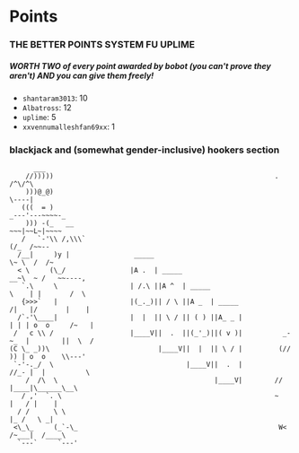 # Points
### THE BETTER POINTS SYSTEM FU UPLIME
##### WORTH TWO of every point awarded by bobot (you can't prove they aren't) AND you can give them freely!

  * `shantaram3013`: 10
  * `Albatross`: 12
  * `uplime`: 5
  * `xxvennumalleshfan69xx`: 1

### blackjack and (somewhat gender-inclusive) hookers section

```
      ___                                               
    //)))))                                                       .        /^\/^\ 
    )))@_@)                                                                \----| 
   (((  = )                                                            _---'---~~~~-_
    ))) -(_   __                                                        ~~~|~~L~|~~~~
   /   `-'\\ /,\\\`                                                       (/_  /~~--
  /__|     )y |                _____                                    \~ \  /  /~
  < \     (\_/                |A .  | _____                           __~\  ~ /   ~~----,
   `.\     \                  | /.\ ||A ^  | _____                    \    | |       /  \
   {>>>`   |                  |(_._)|| / \ ||A _  | _____             /|   |/       |    |  
  /`-'\____|                  |  |  || \ / || ( ) ||A_ _ |            | | | o  o     /~   |            
 /   c \\ /                   |____V||  .  ||(_'_)||( v )|          _-~_  |        ||  \  /                  
(C \_ _))\                           |____V||  |  || \ / |         (// )) | o  o    \\---'                    
 `-'-._/  \                                 |____V||  .  |         //_- |  |          \                   
    /  /\  \                                       |____V|        //   |____|\______\__\                   
   / ,'  `. \                                                     ~      |   / |    | 
  / /      \ \                                                           |_ /   \ _| 
 <\_\_     (_`-\_                                                  W<  /~___|  /____\
  `---`     `---'                                     
                   

```
